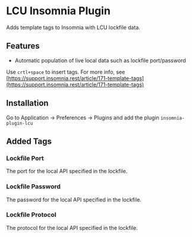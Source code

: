# LCU Insomnia Plugin 
Adds template tags to Insomnia with LCU lockfile data.

## Features 
 - Automatic population of live local data such as  lockfile port/password


Use `crtl+space` to insert tags. For more info, see [https://support.insomnia.rest/article/171-template-tags](https://support.insomnia.rest/article/171-template-tags)

## Installation
Go to Application -> Preferences -> Plugins and add the plugin `insomnia-plugin-lcu`

## Added Tags

### Lockfile Port
The port for the local API specified in the lockfile.

### Lockfile Password
The password for the local API specified in the lockfile.

### Lockfile Protocol
The protocol for the local API specified in the lockfile.
